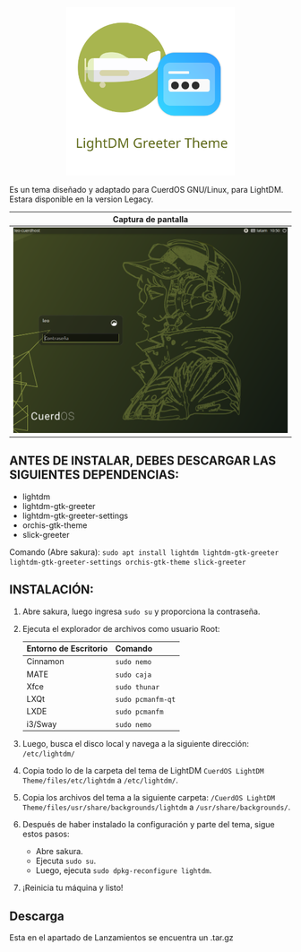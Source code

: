 <!-- Logo -->
<p align="center">
  <img src="/cuerd-png/logo.png" alt="Logo" width="300" height="300">
</p>

Es un tema diseñado y adaptado para CuerdOS GNU/Linux, para LightDM. Estara disponible en la version Legacy.

| Captura de pantalla |
| ------------------ |
| ![Standard Edition](/cuerd-png/lightdm.png) |

## ANTES DE INSTALAR, DEBES DESCARGAR LAS SIGUIENTES DEPENDENCIAS:

- lightdm
- lightdm-gtk-greeter
- lightdm-gtk-greeter-settings
- orchis-gtk-theme
- slick-greeter

Comando (Abre sakura): `sudo apt install lightdm lightdm-gtk-greeter lightdm-gtk-greeter-settings orchis-gtk-theme slick-greeter`

## INSTALACIÓN:

1. Abre sakura, luego ingresa `sudo su` y proporciona la contraseña.

2. Ejecuta el explorador de archivos como usuario Root:

   | Entorno de Escritorio | Comando       |
   |------------------------|---------------|
   | Cinnamon               | `sudo nemo`   |
   | MATE                   | `sudo caja`   |
   | Xfce                   | `sudo thunar` |
   | LXQt                   | `sudo pcmanfm-qt` |
   | LXDE                   | `sudo pcmanfm`    |
   | i3/Sway                | `sudo nemo`       |

3. Luego, busca el disco local y navega a la siguiente dirección:
   `/etc/lightdm/`
   
4. Copia todo lo de la carpeta del tema de LightDM
   `CuerdOS LightDM Theme/files/etc/lightdm` a `/etc/lightdm/`.

5. Copia los archivos del tema a la siguiente carpeta:
   `/CuerdOS LightDM Theme/files/usr/share/backgrounds/lightdm` a `/usr/share/backgrounds/`.

6. Después de haber instalado la configuración y parte del tema, sigue estos pasos:
   - Abre sakura.
   - Ejecuta `sudo su`.
   - Luego, ejecuta `sudo dpkg-reconfigure lightdm`.

7. ¡Reinicia tu máquina y listo!

## Descarga
Esta en el apartado de Lanzamientos se encuentra un .tar.gz
